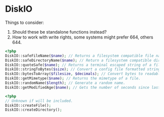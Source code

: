 DiskIO
======

Things to consider:

1. Should these be standalone functions instead?
2. How to work with write rights, some systems might prefer 664, others 644.


```php
<?php
DiskIO::safeFileName($name); // Returns a filesystem compatible file name.
DiskIO::safeDirectoryName($name); // Return a filesystem compatible directory name.
DiskIO::quoteSafe($name); // Returns a terminal escaped string of a file or directory name. Common use is when calling exec(); on a command that needs to refer to filenames.
DiskIO::stringToBytes($size); // Convert a config file formatted string to bytes.
DiskIO::bytesToArray($filesize, $decimals); // Convert bytes to readable number.
DiskIO::getMimetype($name); // Returns the mimetype of a file.
DiskIO::randomName($length); // Generate a random name.
DiskIO::getModifiedAge($name); // Gets the number of seconds since last time a file was modified.
```

```php
<?php
// Unknown if will be included.
DiskIO::createFile();
DiskIO::createDirectory();
```
